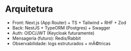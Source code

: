 # Arquitetura
- Front: Next.js (App Router) + TS + Tailwind + RHF + Zod
- Back: NestJS + TypeORM (Postgres) + Swagger
- Auth: OIDC/JWT (Keycloak futuramente)
- Mensageria (futuro): Redis/Rabbit
- Observabilidade: logs estruturados + mÃ©tricas
